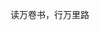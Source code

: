 读万卷书，行万里路

<!---
bookmiles/bookmiles is a ✨ special ✨ repository because its `README.md` (this file) appears on your GitHub profile.
You can click the Preview link to take a look at your changes.
--->
